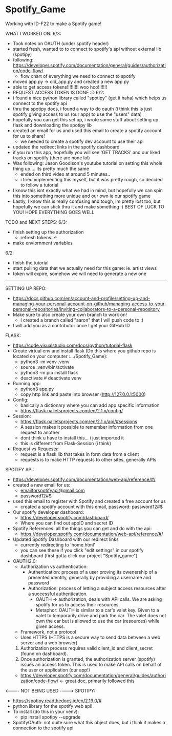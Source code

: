# Spotify_Game
Working with ID-F22 to make a Spotify game! 

WHAT I WORKED ON:
6/3:
 - Took notes on OAUTH (under spotify header)
 - started fresh, wanted to to connect to spotify's api without external lib (spotipy)
 - following: https://developer.spotify.com/documentation/general/guides/authorization/code-flow/
 	- flow chart of everything we need to connect to spotify
 - moved app.py -> old_app.py and created a new app.py
 - able to get access tokens!!!!!!!!! woo hoo!!!!!!!
 - REQUEST ACCESS TOKEN IS DONE :D
6/2:
 - i found a nice python library called "spotipy" (get it haha) which helps us connect to the spotify api
 - thru the spotipy docs, i found a way to do oauth (i think this is just spotify giving access to us (our app) to use the "users" data)
 - hopefully you can get this set up, i wrote some stuff about setting up flask and downloading the spotipy lib
 - created an email for us and used this email to create a spotify account for us to share! 
 	- we needed to create a spotify dev account to use their api
 - updated the redirect links in the spotify dashboard
 - if you run this app, hopefully you will see 'GET TRACKS' and our liked tracks on spotify (there are none lol)
 - Was following: Jason Goodison's youtube tutorial on setting this whole thing up.... its pretty much the same
 	- ended on third video at around 5 minutes.. 
 	- i tried implementing this myself, but it was pretty rough, so decided to follow a tutorial
 - I know this isnt exactly what we had in mind, but hopefully we can spin this into something more unique and our own ie our spotify game
 - Lastly, I know this is really confusing and tough, im pretty lost too, but hopefully we can stick thru it and make something :) 
 BEST OF LUCK TO YOU! HOPE EVERYTHING GOES WELL

TODO and NEXT STEPS:
6/3:
 - finish setting up the authorization
 	- refresh tokens. <- 
 - make enviornment variables

6/2:
 - finish the tutorial
 - start pulling data that we actually need for this game: ie. artist views 
 - token will expire, somehow we will need to generate a new one

____________________________________________________________________________________________________________________________________

SETTING UP REPO:
 - https://docs.github.com/en/account-and-profile/setting-up-and-managing-your-personal-account-on-github/managing-access-to-your-personal-repositories/inviting-collaborators-to-a-personal-repository
 - Make sure to also create your own branch to work on! 
 	- I created a branch called "aaron" that I will push code to :) 
 - I will add you as a contributor once I get your GitHub ID 

FLASK:
 - https://code.visualstudio.com/docs/python/tutorial-flask
 - Create virtual env and install flask (Do this where you github repo is located on your computer :.../Spotify_Game):
 	- python3 -m venv .venv
 	- source .venv/bin/activate
 	- python3 -m pip install flask
 	- deactivate 	# deactivate venv
 - Running app:
 	- python3 app.py
 	- copy http link and paste into browser (http://127.0.0.1:5000)
 - Config:
 	- basically a dictionary where you can add app specific information
 	- https://flask.palletsprojects.com/en/2.1.x/config/
 - Session:
 	- https://flask.palletsprojects.com/en/2.1.x/api/#sessions
 	- A session makes it possible to remember information from one request to another
 	- dont think u have to install this... i just imported it
 	- this is different from Flask-Session (i think)
 - Request vs Requests:
 	- request is a flask lib that takes in form data from a client
 	- requests is to make HTTP requests to other sites, generally APIs

SPOTIFY API:
 - https://developer.spotify.com/documentation/web-api/reference/#/
 - created a new email for us:
 	- emailforspotifyapi@gmail.com 
 	- password12#$
 - used this email to register with Spotify and created a free account for us 
 	- created a spotify account with this email, password: password12#$
 - Our spotify developer dashboard:
 	- https://developer.spotify.com/dashboard/
 	- Where you can find out appID and secret ID
 - Spotify References: all the things you can get and do with the api: 
 	- https://developer.spotify.com/documentation/web-api/reference/#/
 - Updated Spotify Dashboard with our redirect links
 	- currently redirecting to 'home.html'
 	- you can see these if you click "edit settings" in our spotify dashboard (first gotta click our project "Spotify_game")
 - OAUTH2.0:
 	- Authorization vs authentication:
 		- Authentication: process of a user proving its owenership of a presented identity, generally by providing a username and password
 		- Authorization: process of letting a subject access resources after a successful authentication. 
 			- OAUTH -> authorization, deals with API calls. We are asking spotify for us to access their resources. 
 			- Metaphor: OAUTH is similar to a car's valet key. Given to a valet to temporarily drive and park the car. The valet does not own the car
 						but is allowed to use the car (resources) while given access. 
	- Framework, not a protocol
	- Uses HTTPS (HTTPS is a secure way to send data between a web server and a web browser)
	1. Authorization process requires valid client_id and client_secret (found on dashboard).
	2. Once authorization is granted, the authorization server (spotify) issues an access token. This is used to make API calls on behalf of the 	   user or application (our app!)
	- https://developer.spotify.com/documentation/general/guides/authorization/code-flow/ <- great doc, primarily followed this 

<---- NOT BEING USED ---->
SPOTIPY:
 - https://spotipy.readthedocs.io/en/2.19.0/#
 - python library for the spotify web api! 
 - To install (do this in your venv):
 	- pip install spotipy --upgrade
 - SpotifyOAuth: not quite sure what this object does, but i think it makes a connection to the spotify api


